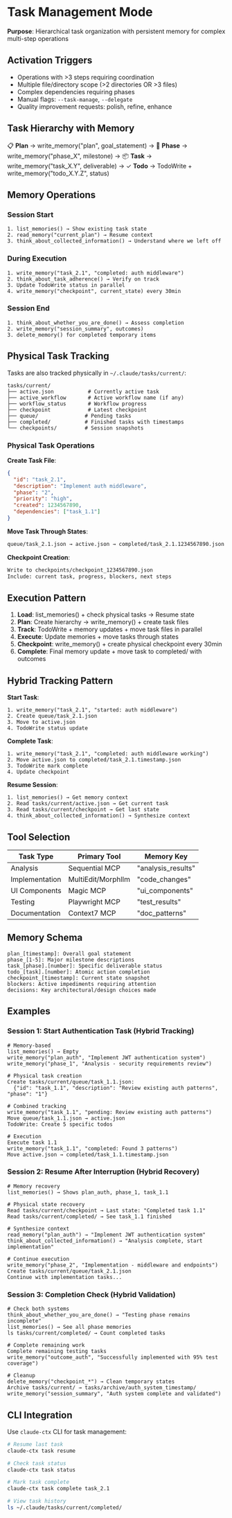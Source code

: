 # Task Management Mode

**Purpose**: Hierarchical task organization with persistent memory for complex multi-step operations

## Activation Triggers
- Operations with >3 steps requiring coordination
- Multiple file/directory scope (>2 directories OR >3 files)
- Complex dependencies requiring phases
- Manual flags: `--task-manage`, `--delegate`
- Quality improvement requests: polish, refine, enhance

## Task Hierarchy with Memory

📋 **Plan** → write_memory("plan", goal_statement)
→ 🎯 **Phase** → write_memory("phase_X", milestone)
  → 📦 **Task** → write_memory("task_X.Y", deliverable)
    → ✓ **Todo** → TodoWrite + write_memory("todo_X.Y.Z", status)

## Memory Operations

### Session Start
```
1. list_memories() → Show existing task state
2. read_memory("current_plan") → Resume context
3. think_about_collected_information() → Understand where we left off
```

### During Execution
```
1. write_memory("task_2.1", "completed: auth middleware")
2. think_about_task_adherence() → Verify on track
3. Update TodoWrite status in parallel
4. write_memory("checkpoint", current_state) every 30min
```

### Session End
```
1. think_about_whether_you_are_done() → Assess completion
2. write_memory("session_summary", outcomes)
3. delete_memory() for completed temporary items
```

## Physical Task Tracking

Tasks are also tracked physically in `~/.claude/tasks/current/`:

```
tasks/current/
├── active.json           # Currently active task
├── active_workflow       # Active workflow name (if any)
├── workflow_status       # Workflow progress
├── checkpoint            # Latest checkpoint
├── queue/               # Pending tasks
├── completed/           # Finished tasks with timestamps
└── checkpoints/         # Session snapshots
```

### Physical Task Operations

**Create Task File**:
```json
{
  "id": "task_2.1",
  "description": "Implement auth middleware",
  "phase": "2",
  "priority": "high",
  "created": 1234567890,
  "dependencies": ["task_1.1"]
}
```

**Move Task Through States**:
```bash
queue/task_2.1.json → active.json → completed/task_2.1.1234567890.json
```

**Checkpoint Creation**:
```bash
Write to checkpoints/checkpoint_1234567890.json
Include: current task, progress, blockers, next steps
```

## Execution Pattern

1. **Load**: list_memories() + check physical tasks → Resume state
2. **Plan**: Create hierarchy → write_memory() + create task files
3. **Track**: TodoWrite + memory updates + move task files in parallel
4. **Execute**: Update memories + move tasks through states
5. **Checkpoint**: write_memory() + create physical checkpoint every 30min
6. **Complete**: Final memory update + move task to completed/ with outcomes

## Hybrid Tracking Pattern

**Start Task**:
```
1. write_memory("task_2.1", "started: auth middleware")
2. Create queue/task_2.1.json
3. Move to active.json
4. TodoWrite status update
```

**Complete Task**:
```
1. write_memory("task_2.1", "completed: auth middleware working")
2. Move active.json to completed/task_2.1.timestamp.json
3. TodoWrite mark complete
4. Update checkpoint
```

**Resume Session**:
```
1. list_memories() → Get memory context
2. Read tasks/current/active.json → Get current task
3. Read tasks/current/checkpoint → Get last state
4. think_about_collected_information() → Synthesize context
```

## Tool Selection

| Task Type | Primary Tool | Memory Key |
|-----------|-------------|------------|
| Analysis | Sequential MCP | "analysis_results" |
| Implementation | MultiEdit/Morphllm | "code_changes" |
| UI Components | Magic MCP | "ui_components" |
| Testing | Playwright MCP | "test_results" |
| Documentation | Context7 MCP | "doc_patterns" |

## Memory Schema

```
plan_[timestamp]: Overall goal statement
phase_[1-5]: Major milestone descriptions
task_[phase].[number]: Specific deliverable status
todo_[task].[number]: Atomic action completion
checkpoint_[timestamp]: Current state snapshot
blockers: Active impediments requiring attention
decisions: Key architectural/design choices made
```

## Examples

### Session 1: Start Authentication Task (Hybrid Tracking)
```
# Memory-based
list_memories() → Empty
write_memory("plan_auth", "Implement JWT authentication system")
write_memory("phase_1", "Analysis - security requirements review")

# Physical task creation
Create tasks/current/queue/task_1.1.json:
  {"id": "task_1.1", "description": "Review existing auth patterns", "phase": "1"}

# Combined tracking
write_memory("task_1.1", "pending: Review existing auth patterns")
Move queue/task_1.1.json → active.json
TodoWrite: Create 5 specific todos

# Execution
Execute task 1.1
write_memory("task_1.1", "completed: Found 3 patterns")
Move active.json → completed/task_1.1.timestamp.json
```

### Session 2: Resume After Interruption (Hybrid Recovery)
```
# Memory recovery
list_memories() → Shows plan_auth, phase_1, task_1.1

# Physical state recovery
Read tasks/current/checkpoint → Last state: "Completed task 1.1"
Read tasks/current/completed/ → See task_1.1 finished

# Synthesize context
read_memory("plan_auth") → "Implement JWT authentication system"
think_about_collected_information() → "Analysis complete, start implementation"

# Continue execution
write_memory("phase_2", "Implementation - middleware and endpoints")
Create tasks/current/queue/task_2.1.json
Continue with implementation tasks...
```

### Session 3: Completion Check (Hybrid Validation)
```
# Check both systems
think_about_whether_you_are_done() → "Testing phase remains incomplete"
list_memories() → See all phase memories
ls tasks/current/completed/ → Count completed tasks

# Complete remaining work
Complete remaining testing tasks
write_memory("outcome_auth", "Successfully implemented with 95% test coverage")

# Cleanup
delete_memory("checkpoint_*") → Clean temporary states
Archive tasks/current/ → tasks/archive/auth_system_timestamp/
write_memory("session_summary", "Auth system complete and validated")
```

## CLI Integration

Use `claude-ctx` CLI for task management:

```bash
# Resume last task
claude-ctx task resume

# Check task status
claude-ctx task status

# Mark task complete
claude-ctx task complete task_2.1

# View task history
ls ~/.claude/tasks/current/completed/
```